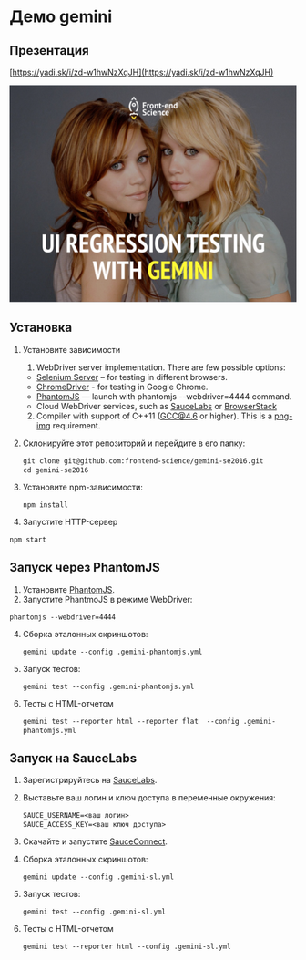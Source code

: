 # Демо gemini

## Презентация

[https://yadi.sk/i/zd-w1hwNzXqJH](https://yadi.sk/i/zd-w1hwNzXqJH)

![screen.png](screen.png)

## Установка

1. Установите зависимости 

    1) WebDriver server implementation. There are few possible options:
    
    * [Selenium Server](http://docs.seleniumhq.org/download/) – for testing in different browsers.
    * [ChromeDriver](https://sites.google.com/a/chromium.org/chromedriver/) - for testing in Google Chrome.
    * [PhantomJS](http://phantomjs.org/) — launch with phantomjs --webdriver=4444 command.
    * Cloud WebDriver services, such as [SauceLabs](http://saucelabs.com/) or [BrowserStack](http://www.browserstack.com/)
    
    2) Compiler with support of C++11 (GCC@4.6 or higher). This is a [png-img](https://github.com/gemini-testing/png-img) requirement.
    
2. Склонируйте этот репозиторий и перейдите в его папку:

   ```
   git clone git@github.com:frontend-science/gemini-se2016.git
   cd gemini-se2016
   ```

3. Установите npm-зависимости:
   
   ```
   npm install
   ```

4. Запустите HTTP-сервер

  ```
  npm start
  ```

## Запуск через PhantomJS

1. Установите [PhantomJS](http://phantomjs.org/).
2. Запустите PhantmoJS в режиме WebDriver:

```
phantomjs --webdriver=4444
```

4. Сборка эталонных скриншотов:

   ```
   gemini update --config .gemini-phantomjs.yml
   ```

5. Запуск тестов:

   ```
   gemini test --config .gemini-phantomjs.yml
   ```

6. Тесты с HTML-отчетом

   ```
   gemini test --reporter html --reporter flat  --config .gemini-phantomjs.yml
   ```

## Запуск на SauceLabs

1. Зарегистрируйтесь на [SauceLabs](http://saucelabs.com).
2. Выставьте ваш логин и ключ доступа в переменные окружения:

   ```
   SAUCE_USERNAME=<ваш логин>
   SAUCE_ACCESS_KEY=<ваш ключ доступа>
   ```
3. Скачайте и запустите [SauceConnect](https://docs.saucelabs.com/reference/sauce-connect/).
4. Сборка эталонных скриншотов:

   ```
   gemini update --config .gemini-sl.yml
   ```

5. Запуск тестов:

   ```
   gemini test --config .gemini-sl.yml
   ```

6. Тесты с HTML-отчетом

   ```
   gemini test --reporter html --config .gemini-sl.yml
   ```
